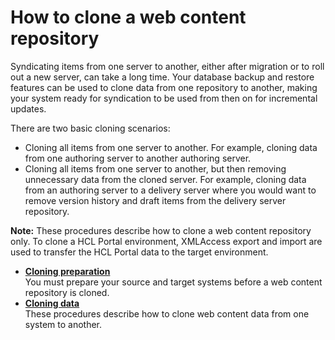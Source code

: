 # How to clone a web content repository

Syndicating items from one server to another, either after migration or to roll out a new server, can take a long time. Your database backup and restore features can be used to clone data from one repository to another, making your system ready for syndication to be used from then on for incremental updates.

There are two basic cloning scenarios:

-   Cloning all items from one server to another. For example, cloning data from one authoring server to another authoring server.
-   Cloning all items from one server to another, but then removing unnecessary data from the cloned server. For example, cloning data from an authoring server to a delivery server where you would want to remove version history and draft items from the delivery server repository.

**Note:** These procedures describe how to clone a web content repository only. To clone a HCL Portal environment, XMLAccess export and import are used to transfer the HCL Portal data to the target environment.

-   **[Cloning preparation](../wcm/wcm_cloning_prepare.md)**  
You must prepare your source and target systems before a web content repository is cloned.
-   **[Cloning data](../wcm/wcm_cloning_live.md)**  
These procedures describe how to clone web content data from one system to another.


